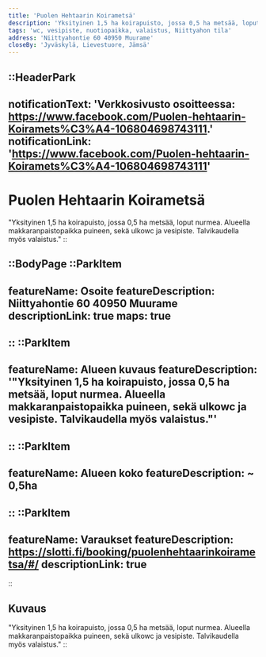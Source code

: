 ```yaml
---
title: 'Puolen Hehtaarin Koirametsä'
description: 'Yksityinen 1,5 ha koirapuisto, jossa 0,5 ha metsää, loput nurmea. Alueella makkaranpaistopaikka puineen, sekä ulko wc ja vesipiste. Talvikaudella myös valaistus.'
tags: 'wc, vesipiste, nuotiopaikka, valaistus, Niittyahon tila'
address: 'Niittyahontie 60 40950 Muurame'
closeBy: 'Jyväskylä, Lievestuore, Jämsä'
---
```


::HeaderPark
---
notificationText: 'Verkkosivusto osoitteessa: https://www.facebook.com/Puolen-hehtaarin-Koiramets%C3%A4-106804698743111.'
notificationLink: 'https://www.facebook.com/Puolen-hehtaarin-Koiramets%C3%A4-106804698743111'
---
# Puolen Hehtaarin Koirametsä
"Yksityinen 1,5 ha koirapuisto, jossa 0,5 ha metsää, loput nurmea. Alueella makkaranpaistopaikka puineen, sekä ulkowc ja vesipiste. Talvikaudella myös valaistus."
::

::BodyPage
::ParkItem
---
featureName: Osoite
featureDescription: Niittyahontie 60 40950 Muurame
descriptionLink: true
maps: true
---
::
::ParkItem
---
featureName: Alueen kuvaus
featureDescription: '"Yksityinen 1,5 ha koirapuisto, jossa 0,5 ha metsää, loput nurmea. Alueella makkaranpaistopaikka puineen, sekä ulkowc ja vesipiste. Talvikaudella myös valaistus."'
---
::
::ParkItem
---
featureName: Alueen koko
featureDescription: ~ 0,5ha
---
::
::ParkItem
---
featureName: Varaukset
featureDescription: https://slotti.fi/booking/puolenhehtaarinkoirametsa/#/
descriptionLink: true
---
::
## Kuvaus
"Yksityinen 1,5 ha koirapuisto, jossa 0,5 ha metsää, loput nurmea. Alueella makkaranpaistopaikka puineen, sekä ulkowc ja vesipiste. Talvikaudella myös valaistus."
::
